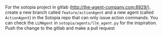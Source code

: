 For the sotopia project in gitlab (http://the-agent-company.com:8929/), create a new branch called `feature/actionAgent` and a new agent (called `ActionAgent`) in the Sotopia repo that can only issue action commands. 
You can check the `LLMAgent` in `sotopia/agents/llm_agent.py` for the inspiration.
Push the change to the gitlab and make a pull request

